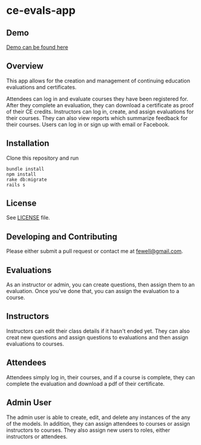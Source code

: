 # ce-evals-app

## Demo

[Demo can be found here](https://fast-harbor-27099.herokuapp.com)

## Overview

This app allows for the creation and management of continuing education evaluations and certificates.

Attendees can log in and evaluate courses they have been registered for. After they complete an evaluation, they can download a certificate as proof of their CE credits. Instructors can log in, create, and assign evaluations for their courses. They can also view reports which summarize feedback for their courses. Users can log in or sign up with email or Facebook.

## Installation

Clone this repository and run

```
bundle install
npm install
rake db:migrate
rails s
```

## License

See [LICENSE](LICENSE.txt) file.

## Developing and Contributing

Please either submit a pull request or contact me at fewell@gmail.com.

## Evaluations

As an instructor or admin, you can create questions, then assign them to an evaluation. Once you've done that, you can assign the evaluation to a course.

## Instructors

Instructors can edit their class details if it hasn't ended yet. They can also creat new questions and assign questions to evaluations and then assign evaluations to courses.  

## Attendees

Attendees simply log in, their courses, and if a course is complete, they can complete the evaluation and download a pdf of their certificate.

## Admin User

The admin user is able to create, edit, and delete any instances of the any of the models. In addition, they can assign attendees to courses or assign instructors to courses. They also assign new users to roles, either instructors or attendees.
